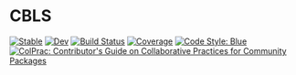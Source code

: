 # CBLS

[![Stable](https://img.shields.io/badge/docs-stable-blue.svg)](https://JuliaConstraints.github.io/CBLS.jl/stable)
[![Dev](https://img.shields.io/badge/docs-dev-blue.svg)](https://JuliaConstraints.github.io/CBLS.jl/dev)
[![Build Status](https://github.com/JuliaConstraints/CBLS.jl/workflows/CI/badge.svg)](https://github.com/JuliaConstraints/CBLS.jl/actions)
[![Coverage](https://codecov.io/gh/JuliaConstraints/CBLS.jl/branch/master/graph/badge.svg)](https://codecov.io/gh/JuliaConstraints/CBLS.jl)
[![Code Style: Blue](https://img.shields.io/badge/code%20style-blue-4495d1.svg)](https://github.com/invenia/BlueStyle)
[![ColPrac: Contributor's Guide on Collaborative Practices for Community Packages](https://img.shields.io/badge/ColPrac-Contributor's%20Guide-blueviolet)](https://github.com/SciML/ColPrac)
